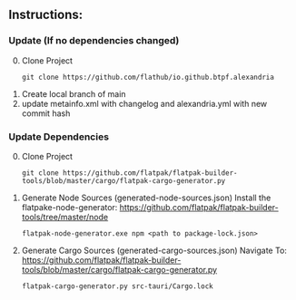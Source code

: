## Instructions:
### Update (If no dependencies changed)
0. Clone Project
    ```
    git clone https://github.com/flathub/io.github.btpf.alexandria
    ```
1. Create local branch of main
2. update metainfo.xml with changelog and alexandria.yml with new commit hash

### Update Dependencies

0. Clone Project
    ```
    git clone https://github.com/flatpak/flatpak-builder-tools/blob/master/cargo/flatpak-cargo-generator.py
    ```
1. Generate Node Sources (generated-node-sources.json)
Install the flatpake-node-generator: https://github.com/flatpak/flatpak-builder-tools/tree/master/node
    ```
    flatpak-node-generator.exe npm <path to package-lock.json>
    ```
2. Generate Cargo Sources (generated-cargo-sources.json)
Navigate To: https://github.com/flatpak/flatpak-builder-tools/blob/master/cargo/flatpak-cargo-generator.py
    ```
    flatpak-cargo-generator.py src-tauri/Cargo.lock
    ```

